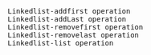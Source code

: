 <pre>Linkedlist-addfirst operation
Linkedlist-addLast operation
Linkedlist-removefirst operation
Linkedlist-removelast operation
Linkedlist-list operation</pre>
